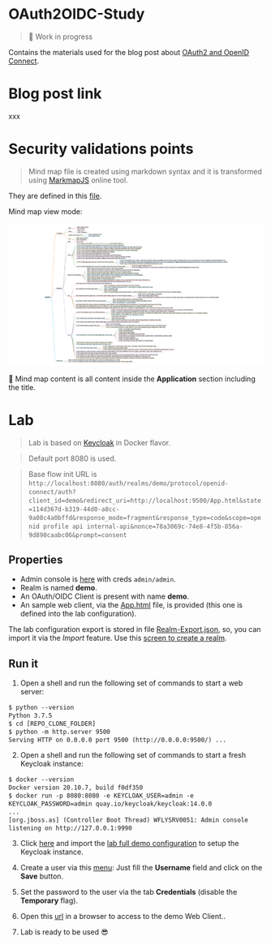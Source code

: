 # OAuth2OIDC-Study

> :construction: Work in progress

Contains the materials used for the blog post about [OAuth2 and OpenID Connect](https://courses.pragmaticwebsecurity.com/courses/introduction-to-oauth-2-0-and-openid-connect). 

# Blog post link

xxx

# Security validations points

> Mind map file is created using markdown syntax and it is transformed using [MarkmapJS](https://markmap.js.org/repl) online tool.

They are defined in this [file](OAauth2_OIDC_Security_Validations.md).

Mind map view mode:

![OAauth2_OIDC_Security_Validations](OAauth2_OIDC_Security_Validations.png)

:speech_balloon: Mind map content is all content inside the **Application** section including the title.

# Lab

> Lab is based on [Keycloak](https://www.keycloak.org/getting-started/getting-started-docker) in Docker flavor.

> Default port 8080 is used.

> Base flow init URL is `http://localhost:8080/auth/realms/demo/protocol/openid-connect/auth?client_id=demo&redirect_uri=http://localhost:9500/App.html&state=114d367d-b319-44d0-a8cc-9a08c4a0bffd&response_mode=fragment&response_type=code&scope=openid profile api internal-api&nonce=78a3069c-74e8-4f5b-856a-9d890caabc06&prompt=consent`

## Properties

* Admin console is [here](http://localhost:8080/auth/admin) with creds `admin/admin`.
* Realm is named **demo**.
* An OAuth/OIDC Client is present with name **demo**.
* An sample web client, via the [App.html](App.html) file, is provided (this one is defined into the lab configuration).

The lab configuration export is stored in file [Realm-Export.json](Realm-Export.json), so, you can import it via the *Import* feature. Use this [screen to create a realm](http://localhost:8080/auth/admin/master/console/#/create/realm).

## Run it

1) Open a shell and run the following set of commands to start a web server:

```shell
$ python --version
Python 3.7.5
$ cd [REPO_CLONE_FOLDER]
$ python -m http.server 9500
Serving HTTP on 0.0.0.0 port 9500 (http://0.0.0.0:9500/) ...
```

2) Open a shell and run the following set of commands to start a fresh Keycloak instance:

```shell
$ docker --version
Docker version 20.10.7, build f0df350
$ docker run -p 8080:8080 -e KEYCLOAK_USER=admin -e KEYCLOAK_PASSWORD=admin quay.io/keycloak/keycloak:14.0.0
...
[org.jboss.as] (Controller Boot Thread) WFLYSRV0051: Admin console listening on http://127.0.0.1:9990
```

3) Click [here](http://localhost:8080/auth/admin/master/console/#/create/realm) and import the [lab full demo configuration](Realm-Export.json) to setup the Keycloak instance.

4) Create a user via this [menu](http://localhost:8080/auth/admin/master/console/#/create/user/demo): Just fill the **Username** field and click on the **Save** button.

5) Set the password to the user via the tab **Credentials** (disable the **Temporary** flag).

6) Open this [url](http://localhost:9500/App.html) in a browser to access to the demo Web Client..

7) Lab is ready to be used :sunglasses:
